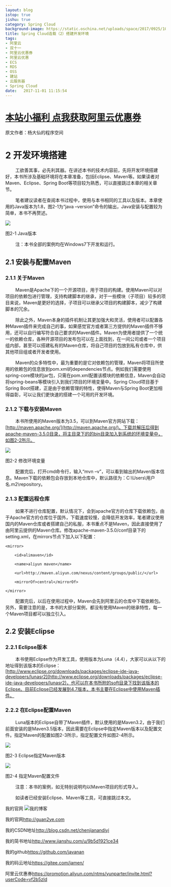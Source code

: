 ```yaml
---
layout: blog
istop: true
jishu: true
category: Spring Cloud
background-image: https://static.oschina.net/uploads/space/2017/0925/105429_Vygk_3665821.png
title: Spring Cloud连载（2）搭建开发环境
tags:
- 阿里云
- 双十一
- 阿里云优惠券
- 阿里云优惠
- ECS
- RDS
- OSS
- 建站
- 云服务器
- Spring Cloud
date:   2017-11-01 11:15:54
---
```


# **[本站小福利 点我获取阿里云优惠券](https://promotion.aliyun.com/ntms/yunparter/invite.html?userCode=vf2b5zld)**

原文作者：杨大仙的程序空间


# 2 开发环境搭建

        工欲善其事，必先利其器。在讲述本书的技术内容前，先将开发环境搭建好，本书所涉及基础环境将在本章准备，包括Eclipse、Maven等。如果读者对Maven、Eclipse、Spring Boot等项目较为熟悉，可以直接跳过本章的相关章节。

        笔者建议读者在查阅本书过程中，使用与本书相同的工具以及版本。本章使用的Java版本为1.8，图2-1为“java –version”命令的输出，Java安装与配置较为简单，本书不再赘述。

![](https://static.oschina.net/uploads/space/2017/0925/105429_Vygk_3665821.png)

图2-1 Java版本

        注：本书全部的案例均在Windows7下开发和运行。

## 2.1 安装与配置Maven

### 2.1.1 关于Maven

        Maven是Apache下的一个开源项目，用于项目的构建。使用Maven可以对项目的依赖包进行管理，支持构建脚本的继承，对于一些模块（子项目）较多的项目来说，Maven是更好的选择，子项目可以继承父项目的构建脚本，减少了构建脚本的冗余。

        除此之外，Maven本身的插件机制让其更加强大和灵活，使用者可以配置各种Maven插件来完成自己的事，如果感觉官方或者第三方提供的Maven插件不够用，还可以自行编写符合自己要求的Maven插件。Maven为使用者提供了一个统一的依赖仓库，各种开源项目的发布包可以在上面找到，在一间公司或者一个项目组内部，甚至可以搭建私有的Maven仓库，将自己项目的包放到私有仓库中，供其他项目组或者开发者使用。

        Maven的众多特性中，最为重要的是它对依赖包的管理，Maven将项目所使用的依赖包的信息放到pom.xml的dependencies节点。例如我们需要使用spring-core模块的jar包，只需在pom.xml配置该模块的依赖信息，Maven会自动将spring-beans等模块引入到我们项目的环境变量中。Spring Cloud项目基于Spring Boot搭建，正是由于依赖管理的特性，使得Maven与Spring Boot更加相得益彰，可以让我们更快速的搭建一个可用的开发环境。

### 2.1.2 下载与安装Maven

        本书所使用的Maven版本为3.5，可以到Maven官方网站下载：[http://maven.apache.org/](http://maven.apache.org/)。下载并解压后得到apache-maven-3.5.0目录，将主目录下的的bin目录加入到系统的环境变量中，如图2-2所示。

![](https://static.oschina.net/uploads/space/2017/0925/105520_v0kz_3665821.png)

图2-2 修改环境变量

        配置完后，打开cmd命令行，输入“mvn –v”，可以看到输出的Maven版本信息。Maven下载的依赖包会存放到本地仓库中，默认路径为：C:\Users\用户名\.m2\repository。

### 2.1.3 配置远程仓库

        如果不进行仓库配置，默认情况下，会到apache官方的仓库下载依赖包，由于Apache官方的仓库位于国外，下载速度较慢，会降低开发效率，笔者建议使用国内的Maven仓库或者搭建自己的私服，本书重点不是Maven，因此直接使用了由阿里云提供的Maven仓库。修改apache-maven-3.5.0/conf目录下的setting.xml，在mirrors节点下加入以下配置：

```
<mirror> 

    <id>alimaven</id> 

    <name>aliyun maven</name> 

    <url>http://maven.aliyun.com/nexus/content/groups/public/</url> 

    <mirrorOf>central</mirrorOf>         

</mirror>
```

        配置完后，以后在使用过程中，Maven会先到阿里云的仓库中下载依赖包。另外，需要注意的是，本书的大部分案例，都没有使用Maven的继承特性，每一个Maven项目都可以独立引入。

## 2.2 安装Eclipse

### 2.2.1 Eclipse版本

        本书使用Eclipse作为开发工具，使用版本为Luna（4.4），大家可以从以下的地址得到该版本的Eclipse：[http://www.eclipse.org/downloads/packages/eclipse-ide-java-developers/lunasr2](http://www.eclipse.org/downloads/packages/eclipse-ide-java-developers/lunasr2)，也可以在本书所附的soft目录下找到该版本的Eclipse。目前Eclipse已经发展到4.7版本，本书主要在Eclipse中使用Maven插件。

### 2.2.2 在Eclipse配置Maven

        Luna版本的Eclipse自带了Maven插件，默认使用的是Maven3.2，由于我们前面安装的是Maven3.5版本，因此需要在Eclipse中指定Maven版本以及配置文件。指定Maven的配置如图2-3所示，指定配置文件如图2-4所示。

![](https://static.oschina.net/uploads/space/2017/0925/105603_2M9p_3665821.png)

图2-3 Eclipse指定Maven版本

![](https://static.oschina.net/uploads/space/2017/0925/105614_1waO_3665821.png)

图2-4 指定Maven配置文件

        注意：本书的案例，如无特别说明均以Maven项目的形式导入。

        如读者已经安装Eclipse、Maven等工具，可直接跳过本文。






我的官网
![我的博客](https://github.com/javanan/javanan.github.io/blob/master/style/images/slifelogo.png?raw=true)

我的官网<http://guan2ye.com>

我的CSDN地址<http://blog.csdn.net/chenjianandiyi>

我的简书地址<http://www.jianshu.com/u/9b5d1921ce34>

我的github<https://github.com/javanan>

我的码云地址<https://gitee.com/jamen/>

阿里云优惠券<https://promotion.aliyun.com/ntms/yunparter/invite.html?userCode=vf2b5zld>




